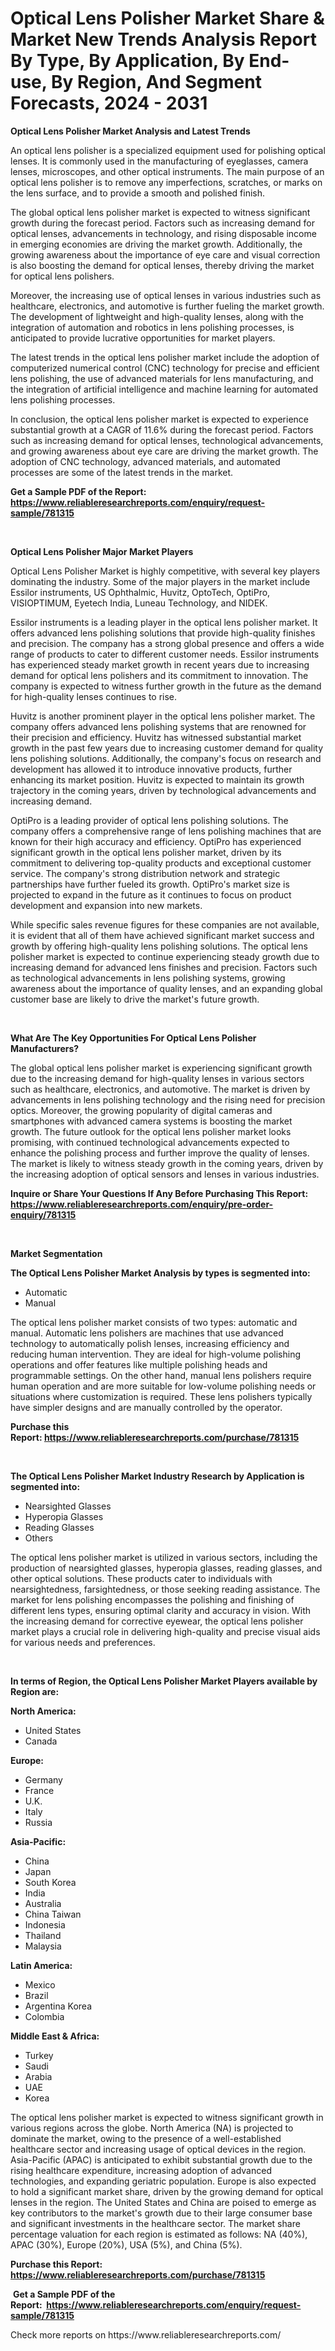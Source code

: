 <p><h1>Optical Lens Polisher Market Share & Market New Trends Analysis Report By Type, By Application, By End-use, By Region, And Segment Forecasts, 2024 - 2031</h1></p><p><strong>Optical Lens Polisher Market Analysis and Latest Trends</strong></p>
<p><p>An optical lens polisher is a specialized equipment used for polishing optical lenses. It is commonly used in the manufacturing of eyeglasses, camera lenses, microscopes, and other optical instruments. The main purpose of an optical lens polisher is to remove any imperfections, scratches, or marks on the lens surface, and to provide a smooth and polished finish.</p><p>The global optical lens polisher market is expected to witness significant growth during the forecast period. Factors such as increasing demand for optical lenses, advancements in technology, and rising disposable income in emerging economies are driving the market growth. Additionally, the growing awareness about the importance of eye care and visual correction is also boosting the demand for optical lenses, thereby driving the market for optical lens polishers.</p><p>Moreover, the increasing use of optical lenses in various industries such as healthcare, electronics, and automotive is further fueling the market growth. The development of lightweight and high-quality lenses, along with the integration of automation and robotics in lens polishing processes, is anticipated to provide lucrative opportunities for market players.</p><p>The latest trends in the optical lens polisher market include the adoption of computerized numerical control (CNC) technology for precise and efficient lens polishing, the use of advanced materials for lens manufacturing, and the integration of artificial intelligence and machine learning for automated lens polishing processes.</p><p>In conclusion, the optical lens polisher market is expected to experience substantial growth at a CAGR of 11.6% during the forecast period. Factors such as increasing demand for optical lenses, technological advancements, and growing awareness about eye care are driving the market growth. The adoption of CNC technology, advanced materials, and automated processes are some of the latest trends in the market.</p></p>
<p><strong>Get a Sample PDF of the Report:&nbsp; <a href="https://www.reliableresearchreports.com/enquiry/request-sample/781315">https://www.reliableresearchreports.com/enquiry/request-sample/781315</a></strong></p>
<p>&nbsp;</p>
<p><strong>Optical Lens Polisher Major Market Players</strong></p>
<p><p>Optical Lens Polisher Market is highly competitive, with several key players dominating the industry. Some of the major players in the market include Essilor instruments, US Ophthalmic, Huvitz, OptoTech, OptiPro, VISIOPTIMUM, Eyetech India, Luneau Technology, and NIDEK. </p><p>Essilor instruments is a leading player in the optical lens polisher market. It offers advanced lens polishing solutions that provide high-quality finishes and precision. The company has a strong global presence and offers a wide range of products to cater to different customer needs. Essilor instruments has experienced steady market growth in recent years due to increasing demand for optical lens polishers and its commitment to innovation. The company is expected to witness further growth in the future as the demand for high-quality lenses continues to rise.</p><p>Huvitz is another prominent player in the optical lens polisher market. The company offers advanced lens polishing systems that are renowned for their precision and efficiency. Huvitz has witnessed substantial market growth in the past few years due to increasing customer demand for quality lens polishing solutions. Additionally, the company's focus on research and development has allowed it to introduce innovative products, further enhancing its market position. Huvitz is expected to maintain its growth trajectory in the coming years, driven by technological advancements and increasing demand.</p><p>OptiPro is a leading provider of optical lens polishing solutions. The company offers a comprehensive range of lens polishing machines that are known for their high accuracy and efficiency. OptiPro has experienced significant growth in the optical lens polisher market, driven by its commitment to delivering top-quality products and exceptional customer service. The company's strong distribution network and strategic partnerships have further fueled its growth. OptiPro's market size is projected to expand in the future as it continues to focus on product development and expansion into new markets.</p><p>While specific sales revenue figures for these companies are not available, it is evident that all of them have achieved significant market success and growth by offering high-quality lens polishing solutions. The optical lens polisher market is expected to continue experiencing steady growth due to increasing demand for advanced lens finishes and precision. Factors such as technological advancements in lens polishing systems, growing awareness about the importance of quality lenses, and an expanding global customer base are likely to drive the market's future growth.</p></p>
<p>&nbsp;</p>
<p><strong>What Are The Key Opportunities For Optical Lens Polisher Manufacturers?</strong></p>
<p><p>The global optical lens polisher market is experiencing significant growth due to the increasing demand for high-quality lenses in various sectors such as healthcare, electronics, and automotive. The market is driven by advancements in lens polishing technology and the rising need for precision optics. Moreover, the growing popularity of digital cameras and smartphones with advanced camera systems is boosting the market growth. The future outlook for the optical lens polisher market looks promising, with continued technological advancements expected to enhance the polishing process and further improve the quality of lenses. The market is likely to witness steady growth in the coming years, driven by the increasing adoption of optical sensors and lenses in various industries.</p></p>
<p><strong>Inquire or Share Your Questions If Any Before Purchasing This Report: <a href="https://www.reliableresearchreports.com/enquiry/pre-order-enquiry/781315">https://www.reliableresearchreports.com/enquiry/pre-order-enquiry/781315</a></strong></p>
<p>&nbsp;</p>
<p><strong>Market Segmentation</strong></p>
<p><strong>The Optical Lens Polisher Market Analysis by types is segmented into:</strong></p>
<p><ul><li>Automatic</li><li>Manual</li></ul></p>
<p><p>The optical lens polisher market consists of two types: automatic and manual. Automatic lens polishers are machines that use advanced technology to automatically polish lenses, increasing efficiency and reducing human intervention. They are ideal for high-volume polishing operations and offer features like multiple polishing heads and programmable settings. On the other hand, manual lens polishers require human operation and are more suitable for low-volume polishing needs or situations where customization is required. These lens polishers typically have simpler designs and are manually controlled by the operator.</p></p>
<p><strong>Purchase this Report:&nbsp;<a href="https://www.reliableresearchreports.com/purchase/781315">https://www.reliableresearchreports.com/purchase/781315</a></strong></p>
<p>&nbsp;</p>
<p><strong>The Optical Lens Polisher Market Industry Research by Application is segmented into:</strong></p>
<p><ul><li>Nearsighted Glasses</li><li>Hyperopia Glasses</li><li>Reading Glasses</li><li>Others</li></ul></p>
<p><p>The optical lens polisher market is utilized in various sectors, including the production of nearsighted glasses, hyperopia glasses, reading glasses, and other optical solutions. These products cater to individuals with nearsightedness, farsightedness, or those seeking reading assistance. The market for lens polishing encompasses the polishing and finishing of different lens types, ensuring optimal clarity and accuracy in vision. With the increasing demand for corrective eyewear, the optical lens polisher market plays a crucial role in delivering high-quality and precise visual aids for various needs and preferences.</p></p>
<p>&nbsp;</p>
<p><strong>In terms of Region, the Optical Lens Polisher Market Players available by Region are:</strong></p>
<p>
    <p> <strong> North America: </strong>
        <ul>
            <li>United States</li>
            <li>Canada</li>
        </ul>
        </p> 
    <p> <strong> Europe: </strong>
        <ul>
            <li>Germany</li>
            <li>France</li>
            <li>U.K.</li>
            <li>Italy</li>
            <li>Russia</li>
        </ul>
        </p> 
    <p> <strong> Asia-Pacific: </strong>
        <ul>
            <li>China</li>
            <li>Japan</li>
            <li>South Korea</li>
            <li>India</li>
            <li>Australia</li>
            <li>China Taiwan</li>
            <li>Indonesia</li>
            <li>Thailand</li>
            <li>Malaysia</li>
        </ul>
        </p> 
    <p> <strong> Latin America: </strong>
        <ul>
            <li>Mexico</li>
            <li>Brazil</li>
            <li>Argentina Korea</li>
            <li>Colombia</li>
        </ul>
        </p> 
    <p> <strong> Middle East & Africa: </strong>
        <ul>
            <li>Turkey</li>
            <li>Saudi</li>
            <li>Arabia</li>
            <li>UAE</li>
            <li>Korea</li>
        </ul>
    </p>
    </p>
<p><p>The optical lens polisher market is expected to witness significant growth in various regions across the globe. North America (NA) is projected to dominate the market, owing to the presence of a well-established healthcare sector and increasing usage of optical devices in the region. Asia-Pacific (APAC) is anticipated to exhibit substantial growth due to the rising healthcare expenditure, increasing adoption of advanced technologies, and expanding geriatric population. Europe is also expected to hold a significant market share, driven by the growing demand for optical lenses in the region. The United States and China are poised to emerge as key contributors to the market's growth due to their large consumer base and significant investments in the healthcare sector. The market share percentage valuation for each region is estimated as follows: NA (40%), APAC (30%), Europe (20%), USA (5%), and China (5%).</p></p>
<p><strong>Purchase this Report: <a href="https://www.reliableresearchreports.com/purchase/781315">https://www.reliableresearchreports.com/purchase/781315</a></strong></p>
<p>&nbsp;<strong>Get a Sample PDF of the Report:&nbsp;&nbsp;<a href="https://www.reliableresearchreports.com/enquiry/request-sample/781315">https://www.reliableresearchreports.com/enquiry/request-sample/781315</a></strong></p>
<p><strong></strong></p>
<p>Check more reports on https://www.reliableresearchreports.com/</p>